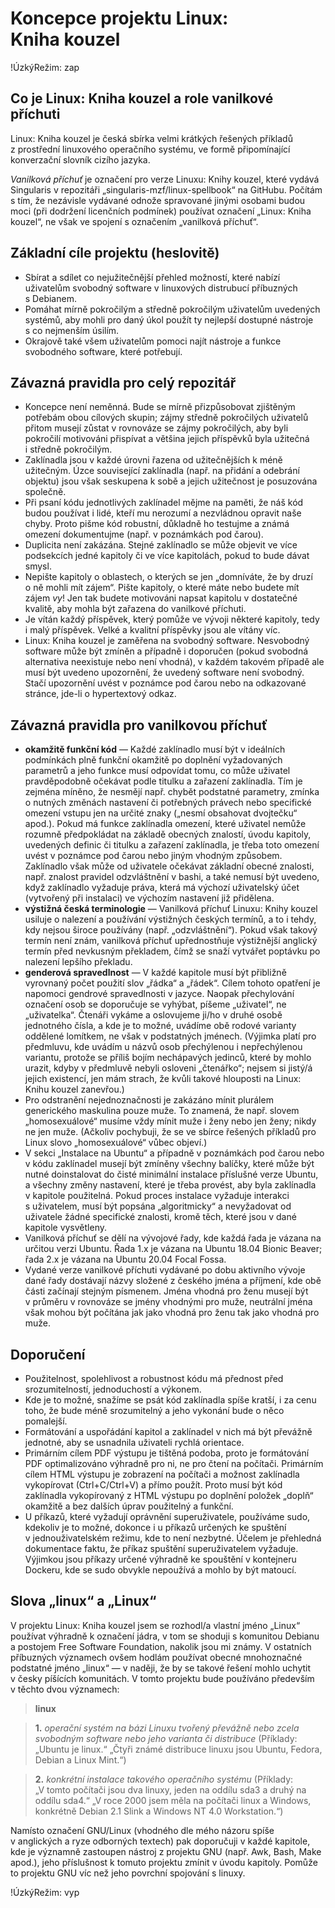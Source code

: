 <!--

Linux Kniha kouzel, část Koncepce projektu Linux: Kniha kouzel
Copyright (c) 2019, 2020 Singularis <singularis@volny.cz>

Toto dílo je dílem svobodné kultury; můžete ho šířit a modifikovat pod
podmínkami licence Creative Commons Attribution-ShareAlike 4.0 International
vydané neziskovou organizací Creative Commons. Text licence je přiložený
k tomuto projektu nebo ho můžete najít na webové adrese:

https://creativecommons.org/licenses/by-sa/4.0/

-->

# Koncepce projektu Linux: Kniha kouzel

!ÚzkýRežim: zap

## Co je Linux: Kniha kouzel a role vanilkové příchuti

Linux: Kniha kouzel je česká sbírka velmi krátkých řešených příkladů
z prostřední linuxového operačního systému, ve formě připomínající
konverzační slovník cizího jazyka.

*Vanilková příchuť* je označení pro verze Linuxu: Knihy kouzel,
které vydává Singularis v repozitáři „singularis-mzf/linux-spellbook“ na GitHubu.
Počítám s tím, že nezávisle vydávané odnože spravované jinými osobami budou moci
(při dodržení licenčních podmínek) používat označení „Linux: Kniha kouzel“,
ne však ve spojení s označením „vanilková příchuť“.

## Základní cíle projektu (heslovitě)

* Sbírat a sdílet co nejužitečnější přehled možností, které nabízí uživatelům svobodný software v linuxových distrubucí příbuzných s Debianem.
* Pomáhat mírně pokročilým a středně pokročilým uživatelům uvedených systémů, aby mohli pro daný úkol použít ty nejlepší dostupné nástroje s co nejmenším úsilím.
* Okrajově také všem uživatelům pomoci najít nástroje a funkce svobodného software, které potřebují.

## Závazná pravidla pro celý repozitář

* Koncepce není neměnná. Bude se mírně přizpůsobovat zjištěným potřebám obou cílových skupin; zájmy středně pokročilých uživatelů přitom musejí zůstat v rovnováze se zájmy pokročilých, aby byli pokročilí motivováni přispívat a většina jejich příspěvků byla užitečná i středně pokročilým.
* Zaklínadla jsou v každé úrovni řazena od užitečnějších k méně užitečným. Úzce související zaklínadla (např. na přidání a odebrání objektu) jsou však seskupena k sobě a jejich užitečnost je posuzována společně.
* Při psaní kódu jednotlivých zaklínadel mějme na paměti, že náš kód budou používat i lidé, kteří mu nerozumí a nezvládnou opravit naše chyby. Proto pišme kód robustní, důkladně ho testujme a známá omezení dokumentujme (např. v poznámkách pod čarou).
* Duplicita není zakázána. Stejné zaklínadlo se může objevit ve více podsekcích jedné kapitoly či ve více kapitolách, pokud to bude dávat smysl.
* Nepište kapitoly o oblastech, o kterých se jen „domníváte, že by druzí o ně mohli mít zájem“. Pište kapitoly, o které máte nebo budete mít zájem *vy*! Jen tak budete motivováni napsat kapitolu v dostatečné kvalitě, aby mohla být zařazena do vanilkové příchuti.
* Je vítán každý příspěvek, který pomůže ve vývoji některé kapitoly, tedy i malý příspěvek. Velké a kvalitní příspěvky jsou ale vítány víc.
* Linux: Kniha kouzel je zaměřena na svobodný software. Nesvobodný software může být zmíněn a případně i doporučen (pokud svobodná alternativa neexistuje nebo není vhodná), v každém takovém případě ale musí být uvedeno upozornění, že uvedený software není svobodný. Stačí upozornění uvést v poznámce pod čarou nebo na odkazované stránce, jde-li o hypertextový odkaz.

## Závazná pravidla pro vanilkovou příchuť

* **okamžitě funkční kód** — Každé zaklínadlo musí být v ideálních podmínkách plně funkční okamžitě po doplnění vyžadovaných parametrů a jeho funkce musí odpovídat tomu, co může uživatel pravděpodobně očekávat podle titulku a zařazení zaklínadla. Tím je zejména míněno, že nesmějí např. chybět podstatné parametry, zmínka o nutných změnách nastavení či potřebných právech nebo specifické omezení vstupu jen na určité znaky („nesmí obsahovat dvojtečku“ apod.). Pokud má funkce zaklínadla omezení, které uživatel nemůže rozumně předpokládat na základě obecných znalostí, úvodu kapitoly, uvedených definic či titulku a zařazení zaklínadla, je třeba toto omezení uvést v poznámce pod čarou nebo jiným vhodným způsobem. Zaklínadlo však může od uživatele očekávat základní obecné znalosti, např. znalost pravidel odzvláštnění v bashi, a také nemusí být uvedeno, když zaklínadlo vyžaduje práva, která má výchozí uživatelský účet (vytvořený při instalaci) ve výchozím nastavení již přidělena.
* **výstižná česká terminologie** — Vanilková příchuť Linuxu: Knihy kouzel usiluje o nalezení a používání výstižných českých termínů, a to i tehdy, kdy nejsou široce používány (např. „odzvláštnění“). Pokud však takový termín není znám, vanilková příchuť upřednostňuje výstižnější anglický termín před nevkusným překladem, čímž se snaží vytvářet poptávku po nalezení lepšího překladu.
* **genderová spravedlnost** — V každé kapitole musí být přibližně vyrovnaný počet použití slov „řádka“ a „řádek“. Cílem tohoto opatření je napomoci gendrové spravedlnosti v jazyce. Naopak přechylování označení osob se doporučuje se vyhýbat, píšeme „uživatel“, ne „uživatelka“. Čtenáři vykáme a oslovujeme ji/ho v druhé osobě jednotného čísla, a kde je to možné, uvádíme obě rodové varianty oddělené lomítkem, ne však v podstatných jménech. (Výjimka platí pro předmluvu, kde uvádím u názvů osob přechýlenou i nepřechýlenou variantu, protože se příliš bojím nechápavých jedinců, které by mohlo urazit, kdyby v předmluvě nebyli osloveni „čtenářko“; nejsem si jistý/á jejich existencí, jen mám strach, že kvůli takové hlouposti na Linux: Knihu kouzel zanevřou.)
* Pro odstranění nejednoznačnosti je zakázáno mínit plurálem generického maskulina pouze muže. To znamená, že např. slovem „homosexuálové“ musíme vždy mínit muže i ženy nebo jen ženy; nikdy ne jen muže. (Ačkoliv pochybuji, že se ve sbírce řešených příkladů pro Linux slovo „homosexuálové“ vůbec objeví.)
* V sekci „Instalace na Ubuntu“ a případně v poznámkách pod čarou nebo v kódu zaklínadel musejí být zmíněny všechny balíčky, které může být nutné doinstalovat do čisté minimální instalace příslušné verze Ubuntu, a všechny změny nastavení, které je třeba provést, aby byla zaklínadla v kapitole použitelná. Pokud proces instalace vyžaduje interakci s uživatelem, musí být popsána „algoritmicky“ a nevyžadovat od uživatele žádné specifické znalosti, kromě těch, které jsou v dané kapitole vysvětleny.
* Vanilková příchuť se dělí na vývojové řady, kde každá řada je vázana na určitou verzi Ubuntu. Řada 1.x je vázana na Ubuntu 18.04 Bionic Beaver; řada 2.x je vázana na Ubuntu 20.04 Focal Fossa.
* Vydané verze vanilkové příchuti vydávané po dobu aktivního vývoje dané řady dostávají názvy složené z českého jména a příjmení, kde obě části začínají stejným písmenem. Jména vhodná pro ženu musejí být v průměru v rovnováze se jmény vhodnými pro muže, neutrální jména však mohou být počítána jak jako vhodná pro ženu tak jako vhodná pro muže.

## Doporučení

* Použitelnost, spolehlivost a robustnost kódu má přednost před srozumitelností, jednoduchostí a výkonem.
* Kde je to možné, snažíme se psát kód zaklínadla spíše kratší, i za cenu toho, že bude méně srozumitelný a jeho vykonání bude o něco pomalejší.
* Formátování a uspořádání kapitol a zaklínadel v nich má být převážně jednotné, aby se usnadnila uživateli rychlá orientace.
* Primárním cílem PDF výstupu je tištěná podoba, proto je formátování PDF optimalizováno výhradně pro ni, ne pro čtení na počítači. Primárním cílem HTML výstupu je zobrazení na počítači a možnost zaklínadla vykopírovat (Ctrl+C/Ctrl+V) a přímo použít. Proto musí být kód zaklínadla vykopírovaný z HTML výstupu po doplnění položek „doplň“ okamžitě a bez dalších úprav použitelný a funkční.
* U příkazů, které vyžadují oprávnění superuživatele, používáme sudo, kdekoliv je to možné, dokonce i u příkazů určených ke spuštění v jednouživatelském režimu, kde to není nezbytné. Účelem je přehledná dokumentace faktu, že příkaz spuštění superuživatelem vyžaduje. Výjimkou jsou příkazy určené výhradně ke spouštění v kontejneru Dockeru, kde se sudo obvykle nepoužívá a mohlo by být matoucí.

## Slova „linux“ a „Linux“

V projektu Linux: Kniha kouzel jsem se rozhodl/a vlastní jméno „Linux“ používat výhradně
k označení jádra, v tom se shoduji s komunitou Debianu a postojem Free Software Foundation,
nakolik jsou mi známy. V ostatních příbuzných významech ovšem hodlám používat
obecné mnohoznačné podstatné jméno „linux“ — v naději, že by se takové řešení mohlo uchytit
v česky píšících komunitách. V tomto projektu bude používáno především v těchto dvou
významech:

> **linux**

> **1.** *operační systém na bázi Linuxu tvořený převážně nebo zcela svobodným software nebo jeho varianta či distribuce* (Příklady: „Ubuntu je linux.“ „Čtyři známé distribuce linuxu jsou Ubuntu, Fedora, Debian a Linux Mint.“)

> **2.** *konkrétní instalace takového operačního systému* (Příklady: „V tomto počítači jsou dva linuxy, jeden na oddílu sda3 a druhý na oddílu sda4.“ „V roce 2000 jsem měla na počítači linux a Windows, konkrétně Debian 2.1 Slink a Windows NT 4.0 Workstation.“)

Namísto označení GNU/Linux (vhodného dle mého názoru spíše v anglických a ryze odborných textech)
pak doporučuji v každé kapitole, kde je významně zastoupen nástroj z projektu GNU
(např. Awk, Bash, Make apod.), jeho příslušnost k tomuto projektu zmínit v úvodu kapitoly.
Pomůže to projektu GNU víc než jeho povrchní spojování s linuxy.


<!--

Netušíte-li například jak naplánovat vyskakovací oznámení na dnešních 15.30, jak začít
psát svoje poznámky v Markdownu a nechat je automaticky zformátovat do HTML,
jak zmenšit všechny svoje fotografie a odstranit z nich EXIF data,
nebo jak otočit svoje oblíbené video o 180° a všít do něj titulky, je toto kniha pro vás.

-->
!ÚzkýRežim: vyp
